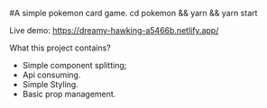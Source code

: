 #A simple pokemon card game.
cd pokemon && yarn && yarn start

Live demo: https://dreamy-hawking-a5466b.netlify.app/

What this project contains?

- Simple component splitting;
- Api consuming.
- Simple Styling.
- Basic prop management.

